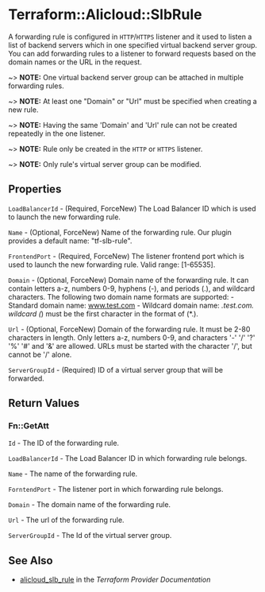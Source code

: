# Terraform::Alicloud::SlbRule

A forwarding rule is configured in `HTTP`/`HTTPS` listener and it used to listen a list of backend servers which in one specified virtual backend server group.
You can add forwarding rules to a listener to forward requests based on the domain names or the URL in the request.

~> **NOTE:** One virtual backend server group can be attached in multiple forwarding rules.

~> **NOTE:** At least one "Domain" or "Url" must be specified when creating a new rule.

~> **NOTE:** Having the same 'Domain' and 'Url' rule can not be created repeatedly in the one listener.

~> **NOTE:** Rule only be created in the `HTTP` or `HTTPS` listener.

~> **NOTE:** Only rule's virtual server group can be modified.

## Properties

`LoadBalancerId` - (Required, ForceNew) The Load Balancer ID which is used to launch the new forwarding rule.

`Name` - (Optional, ForceNew) Name of the forwarding rule. Our plugin provides a default name: "tf-slb-rule".

`FrontendPort` - (Required, ForceNew) The listener frontend port which is used to launch the new forwarding rule. Valid range: [1-65535].

`Domain` - (Optional, ForceNew) Domain name of the forwarding rule. It can contain letters a-z, numbers 0-9, hyphens (-), and periods (.), and wildcard characters. The following two domain name formats are supported: - Standard domain name: www.test.com - Wildcard domain name: *.test.com. wildcard (*) must be the first character in the format of (*.).

`Url` - (Optional, ForceNew) Domain of the forwarding rule. It must be 2-80 characters in length. Only letters a-z, numbers 0-9, and characters '-' '/' '?' '%' '#' and '&' are allowed. URLs must be started with the character '/', but cannot be '/' alone.

`ServerGroupId` - (Required) ID of a virtual server group that will be forwarded.


## Return Values

### Fn::GetAtt

`Id` - The ID of the forwarding rule.

`LoadBalancerId` - The Load Balancer ID in which forwarding rule belongs.

`Name` - The name of the forwarding rule.

`ForntendPort` - The listener port in which forwarding rule belongs.

`Domain` - The domain name of the forwarding rule.

`Url` - The url of the forwarding rule.

`ServerGroupId` - The Id of the virtual server group.

## See Also

* [alicloud_slb_rule](https://www.terraform.io/docs/providers/alicloud/r/slb_rule.html) in the _Terraform Provider Documentation_